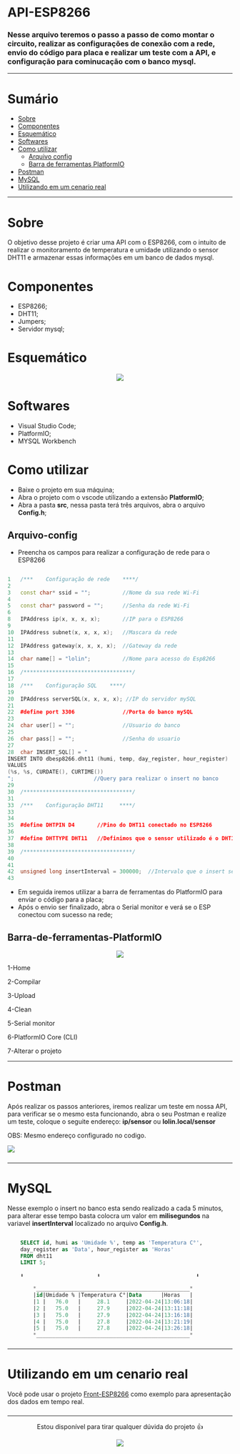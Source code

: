 # API-ESP8266

### Nesse arquivo teremos o passo a passo de como montar o circuito, realizar as configurações de conexão com a rede, envio do código para placa e realizar um teste com a API, e configuração para cominucação com o banco mysql.
___

# Sumário

* [Sobre](#Sobre)
* [Componentes](#Componentes)
* [Esquemático](#Esquemático)
* [Softwares](#Softwares)
* [Como utilizar](#Como-utilizar)
    * [Arquivo config](#Arquivo-config)
    * [Barra de ferramentas PlatformIO](#Barra-de-ferramentas-PlatformIO)
* [Postman](#Postman)
* [MySQL](#MySQL)
* [Utilizando em um cenario real](#Utilizando-em-um-cenario-rea)
___
# Sobre
<p> O objetivo desse projeto é criar uma API com o ESP8266, com o intuito de realizar o monitoramento de temperatura e umidade utilizando o sensor DHT11 e armazenar essas informações em um banco de dados mysql.</p>

# Componentes
+ ESP8266;
+ DHT11;
+ Jumpers;
+ Servidor mysql;

# Esquemático

<div align="center">
<img src="./img/esquematico.PNG">
</div>

# Softwares
+ Visual Studio Code;
+ PlatformIO;
+ MYSQL Workbench

# Como utilizar

+ Baixe o projeto em sua máquina;
+ Abra o projeto com o vscode utilizando a extensão <b>PlatformIO</b>;
+ Abra a pasta <b>src</b>, nessa pasta terá três arquivos, abra o arquivo <b>Config.h</b>;

## Arquivo-config

+ <p> Preencha os campos para realizar a configuração de rede para o ESP8266 </p>

```c++

1   /***    Configuração de rede    ****/
2
3   const char* ssid = "";          //Nome da sua rede Wi-Fi
4   
5   const char* password = "";      //Senha da rede Wi-Fi
6   
8   IPAddress ip(x, x, x, x);       //IP para o ESP8266
9   
10  IPAddress subnet(x, x, x, x);   //Mascara da rede
11  
12  IPAddress gateway(x, x, x, x);  //Gateway da rede
13
14  char name[] = "lolin";          //Nome para acesso do Esp8266
15
16  /**********************************/
17
18  /***    Configuração SQL    ****/
19
20  IPAddress serverSQL(x, x, x, x); //IP do servidor mySQL
21  
22  #define port 3306               //Porta do banco mySQL
23
24  char user[] = "";               //Usuario do banco
25  
26  char pass[] = "";               //Senha do usuario
27  
28  char INSERT_SQL[] = "
INSERT INTO dbesp8266.dht11 (humi, temp, day_register, hour_register) 
VALUES 
(%s, %s, CURDATE(), CURTIME())
";                         //Query para realizar o insert no banco
29
30  /**********************************/
31
33  /***    Configuração DHT11     ****/
33
34  
35  #define DHTPIN D4       //Pino do DHT11 conectado no ESP8266
36
37  #define DHTTYPE DHT11   //Definimos que o sensor utilizado é o DHT11
38
39  /**********************************/
40
41  
42  unsigned long insertInterval = 300000;  //Intervalo que o insert sera executado
43
```

+ Em seguida iremos utilizar a barra de ferramentas do PlatformIO para enviar o código para a placa;
+ Após o envio ser finalizado, abra o Serial monitor e verá se o ESP conectou com sucesso na rede;

## Barra-de-ferramentas-PlatformIO

<div align="center">

<img src="./img/platformio-toolbar.png" >

</div>

1-Home

2-Compilar

3-Upload

4-Clean

5-Serial monitor

6-PlatformIO Core (CLI)

7-Alterar o projeto
___

# Postman

<p>Após realizar os passos anteriores, iremos realizar um teste em nossa API, para verificar se o mesmo esta funcionando, abra o seu Postman e realize um teste, coloque o seguite endereço: 
<b>ip/sensor</b> ou <b>lolin.local/sensor</b>

OBS: Mesmo endereço configurado no codigo.

</p>

<img src="./img/postman.png" >

###
___

# MySQL

<p>Nesse exemplo o insert no banco esta sendo realizado a cada 5 minutos, para alterar esse tempo basta colocra um valor em <b>milisegundos</b> na variavel <b>insertInterval</b> localizado no arquivo <b>Config.h</b>.

```sql

    SELECT id, humi as 'Umidade %', temp as 'Temperatura C°',
    day_register as 'Data', hour_register as 'Horas'
    FROM dht11 
    LIMIT 5;

    ⬇️                       ⬇️                              ⬇️

        *________________________________________________*
        |id|Umidade % |Temperatura C°|Data      |Horas   |
        |1 |   76.0	  |     28.1	 |2022-04-24|13:06:18|
        |2 |   75.0   |     27.9	 |2022-04-24|13:11:18|
        |3 |   75.0   |     27.9	 |2022-04-24|13:16:18|
        |4 |   75.0   |     27.8	 |2022-04-24|13:21:19|
        |5 |   75.0   |     27.8	 |2022-04-24|13:26:18|
        *________________________________________________*

```

### 
___

# Utilizando em um cenario real

<p>Você pode usar o projeto <a href="https://github.com/viniciosAnhas/Front-ESP8266" target="_blank"> Front-ESP8266</a> como exemplo para apresentação dos dados em tempo real.</p>

###
___

 <div align="center">

<p>Estou disponível para tirar qualquer dúvida do projeto 👍</p>

   <a href="https://www.linkedin.com/in/vinicios-moraes-anhas-199478160/" target="_blank"> <img src="https://img.shields.io/badge/-LinkedIn-%230077B5?style=for-the-badge&logo=linkedin&logoColor=white"> </a> 
   
</div>